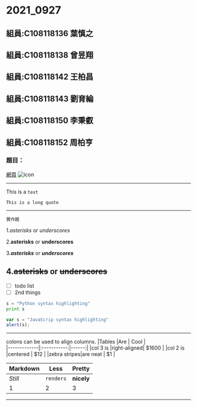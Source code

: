 # 2021_0927
## 組員:C108118136 葉慎之
## 組員:C108118138 曾昱翔
## 組員:C108118142 王柏昌
## 組員:C108118143 劉育綸
## 組員:C108118150 李秉叡
## 組員:C108118152 周柏亨
### 題目：
[網頁](https://www.youtube.com/channel/UC7iIGOn477JNYG7WcNDmStw)
![icon](https://images.blz-contentstack.com/v3/assets/bltc965041283bac56c/blt8f992062682fe586/5f7b2ef8ebec920d7046f5ce/logo-small.png)

---

This is a `text`
```
This is a long quote
```

---
`實作題`

1.*asterisks* or *underscores*

2.**asterisks** or **underscores**

3.***asterisks*** or ***underscores***

4.~~asterisks~~ or ~~underscores~~
---
- [ ] todo list
- [ ] 2nd things
 
 ```python
 s = "Python syntax highlighting"
 print s
 ```
 
```javascript
var s = "JavaScrip syntax highlighting"
alert(s);
```
---
colons can be used to align columns.
|Tables       |Are          |  Cool |      
|-------------|:-----------:|------:|
|col 3 is     |right-aligned| $1600 |
|col 2 is     |centered     | $12   |
|zebra stripes|are neat     | $1    |

Markdown | Less | Pretty
--- | --- | ---
*Still* | `renders` | **nicely**
1 | 2 | 3
---
